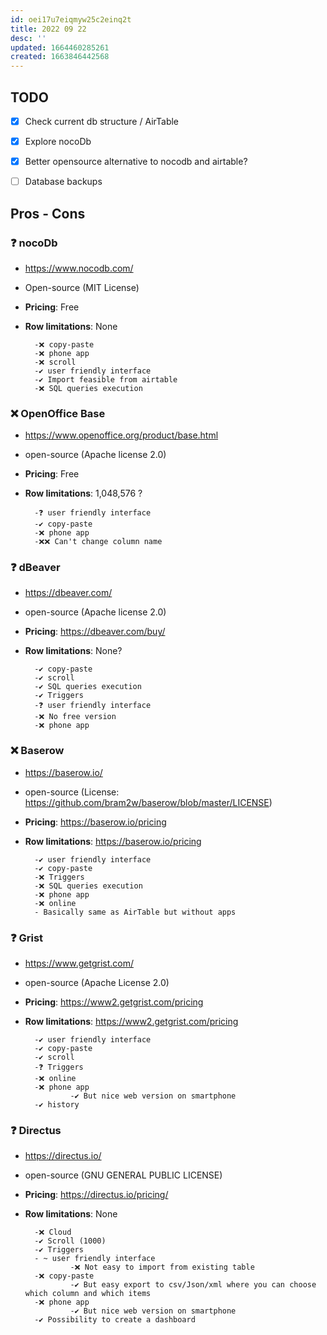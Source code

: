 ```yaml
---
id: oei17u7eiqmyw25c2einq2t
title: 2022 09 22
desc: ''
updated: 1664460285261
created: 1663846442568
---
```

## TODO

- [x]    Check current db structure / AirTable
- [x]    Explore nocoDb
- [x]    Better opensource alternative to nocodb and airtable?
- [ ]    Database backups


## Pros - Cons

### ❓ nocoDb

* https://www.nocodb.com/
* Open-source (MIT License)
* **Pricing**: Free
* **Row limitations**: None

        -❌ copy-paste
        -❌ phone app
        -❌ scroll
        -✔️ user friendly interface
        -✔️ Import feasible from airtable
        -❌ SQL queries execution

### ❌ OpenOffice Base

* https://www.openoffice.org/product/base.html
* open-source (Apache license 2.0)   
* **Pricing**: Free
* **Row limitations**: 1,048,576 ?

        -❓ user friendly interface
        -✔️ copy-paste
        -❌ phone app
        -❌❌ Can't change column name 

### ❓ dBeaver

* https://dbeaver.com/
* open-source (Apache license 2.0)
* **Pricing**: https://dbeaver.com/buy/
* **Row limitations**: None?

        -✔️ copy-paste
        -✔️ scroll
        -✔️ SQL queries execution
        -✔️ Triggers
        -❓ user friendly interface
        -❌ No free version
        -❌ phone app

### ❌ Baserow

* https://baserow.io/
* open-source (License: https://github.com/bram2w/baserow/blob/master/LICENSE)
* **Pricing**: https://baserow.io/pricing
* **Row limitations**: https://baserow.io/pricing

        -✔️ user friendly interface
        -✔️ copy-paste
        -❌ Triggers
        -❌ SQL queries execution 
        -❌ phone app
        -❌ online
        - Basically same as AirTable but without apps

### ❓ Grist

* https://www.getgrist.com/
* open-source (Apache License 2.0)
* **Pricing**: https://www2.getgrist.com/pricing
* **Row limitations**: https://www2.getgrist.com/pricing

        -✔️ user friendly interface
        -✔️ copy-paste
        -✔️ scroll
        -❓ Triggers
        -❌ online
        -❌ phone app
                -✔️ But nice web version on smartphone
        -✔️ history 

### ❓ Directus

* https://directus.io/
* open-source (GNU GENERAL PUBLIC LICENSE)
* **Pricing**: https://directus.io/pricing/
* **Row limitations**: None

        -❌ Cloud
        -✔️ Scroll (1000)
        -✔️ Triggers
        - ~ user friendly interface
                -❌ Not easy to import from existing table
        -❌ copy-paste
                -✔️ But easy export to csv/Json/xml where you can choose which column and which items
        -❌ phone app
                -✔️ But nice web version on smartphone
        -✔️ Possibility to create a dashboard